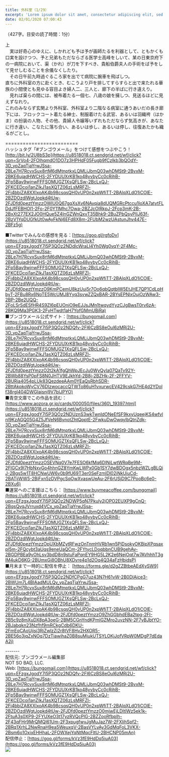 ```yaml
---
title: 外科室（1/29）
excerpt: 'Lorem ipsum dolor sit amet, consectetur adipiscing elit, sed do eiusmod tempor incididunt ut labore et dolore magna aliqua. Praesent elementum facilisis leo vel fringilla est ullamcorper eget. At imperdiet dui accumsan sit amet nulla facilisi morbi tempus.'
date: 02/01/2020 07:00:43
---
```


（427字。目安の読了時間：1分）  
  
上  
　実は好奇心のゆえに、しかれども予は予が画師たるを利器として、ともかくも口実を設けつつ、予と兄弟もただならざる医学士高峰をしいて、某の日東京府下の一病院において、渠（かれ）が刀を下すべき、貴船伯爵夫人の手術をば予をして見せしむることを余儀なくしたり。  
　その日午前九時過ぐるころ家を出でて病院に腕車を飛ばしつ。  
直ちに外科室の方に赴くとき、むこうより戸を排してすらすらと出で来たれる華族の小間使とも見ゆる容目よき婦人二、三人と、廊下の半ばに行き違えり。  
　見れば渠らの間には、被布着たる一個七、八歳の娘を擁しつ、見送るほどに見えずなれり。  
これのみならず玄関より外科室、外科室より二階なる病室に通うあいだの長き廊下には、フロックコート着たる紳士、制服着けたる武官、あるいは羽織袴（はかま）の扮装の人物、その他、貴婦人令嬢等いずれもただならず気高きが、あなたに行き違い、こなたに落ち合い、あるいは歩し、あるいは停し、往復あたかも織るがごとし。  
  
\=========================  
ハッシュタグ「#ブンゴウメール」をつけて感想をつぶやこう！　  
[http://bit.ly/2U8bS3p](https://u8518018.ct.sendgrid.net/wf/click?upn=SrVo4-2FOlhqmdO1DO7z3HPHdF05Fugb9fCzIkb3bQOdY-3D_ypZaqTjaYrwJSsa-2BLe7H7RcvxSux8rtM6dMtnptkxLQMLiJbmQ03whDMSt9-2BvxM-2BKE6ujadHWCHS-2FYDUUXrKB1ko48yvbyCc0cRihB-2Fp5Bay9wjnwFFFSOMUGZ1XsQFLSw-2BcLxQJ-2FKCEDcoi1anZIkJ1asXQTZ06zLsMRFZl-2Fi4bbiZA8XXIxoAK4b98csqsQH0vUP0n2xpWfiTT-2BAlqXLdO1iCOlE-2BZDOzdlWgtJopkd4tUw-2FJDfd0peztYmzzOWIU0Q67gqXsXv6NAvqia8dUQMGRcPtccu1IoXA7atytFLDdJfFEBHOl1-2Fo-2F0Y11Mhc7Owa-2BZJcOlRkpJ-2Fcp3mK-2B-2BxXt277EX2JO0HQue5Z4InGZWnQxvT35Bhk9-2BuZPbQsyPlIJ63f-2BzV1YqDUGfkUt0wAyFkNj6EFd8X8m-2FUbM2wzUAstunJhv447E-2BFz5g)  
  
■Twitterでみんなの感想を見る：[https://goo.gl/rgfoDv](https://u8518018.ct.sendgrid.net/wf/click?upn=EFzgxJgodY7l5P3QOz2NDdlcWraLI4Yh0Wg0vqY-2F4Mc-3D_ypZaqTjaYrwJSsa-2BLe7H7RcvxSux8rtM6dMtnptkxLQMLiJbmQ03whDMSt9-2BvxM-2BKE6ujadHWCHS-2FYDUUXrKB1ko48yvbyCc0cRihB-2Fp5Bay9wjnwFFFSOMUGZ1XsQFLSw-2BcLxQJ-2FKCEDcoi1anZIkJ1asXQTZ06zLsMRFZl-2Fi4bbiZA8XXIxoAK4b98csqsQH0vUP0n2xpWfiTT-2BAlqXLdO1iCOlE-2BZDOzdlWgtJopkd4tUw-2FJDfd0peztYmzzO9KmPCemU8kzUuj5r7Oo6qbQqtbIW5EtJHE7QP1CdLpHbyT-2FBu8Rx6NoTE5WcUMJ8Yyq3svwZZQxBAR-2BYsEPNlxOujOzWAw3-2BP-2Be2UQQ-2FoLSrSdESfHR4S9Zl6pEUOniO9eEJJsJMn1twqydYyzCJgBwsT0rv6zA-2BKQ9Ma3PGK3-2FyHTwdt1aH7YofGMmUBiRa)  
■ブンゴウメール公式サイト：[https://bungomail.com](https://u8518018.ct.sendgrid.net/wf/click?upn=EFzgxJgodY7l5P3QOz2NDQfv-2Fl6CzBS8eOul6zMRj2U-3D_ypZaqTjaYrwJSsa-2BLe7H7RcvxSux8rtM6dMtnptkxLQMLiJbmQ03whDMSt9-2BvxM-2BKE6ujadHWCHS-2FYDUUXrKB1ko48yvbyCc0cRihB-2Fp5Bay9wjnwFFFSOMUGZ1XsQFLSw-2BcLxQJ-2FKCEDcoi1anZIkJ1asXQTZ06zLsMRFZl-2Fi4bbiZA8XXIxoAK4b98csqsQH0vUP0n2xpWfiTT-2BAlqXLdO1iCOlE-2BZDOzdlWgtJopkd4tUw-2FJDfd0peztYmzzO2t2kA1fgQhWpJEcJu0WyQyIa07QaTv92Y-2BWb88YsP0pFS8N0JHTV9EJkhYd-2B8j-2BZHk-2F-2FFYV-2BURia4054pLUk83QezdeeAAm0YEaQsRbhSDR-2BttAkpkoWyCV76DlzwocaccQTWTo86uH1vxurwcEV429cskG7HE4d2YDolf38rgI404DWGIaisnj9V7blJPYO)  
■青空文庫でこの作品を読む：[https://www.aozora.gr.jp/cards/000050/files/360\_19397.html](https://u8518018.ct.sendgrid.net/wf/click?upn=EFzgxJgodY7l5P3QOz2NDUznS3wkTwnIdONeEfSF9kxyUqeejKS4wfvlnl9KzAGQ05G4Z5JfVeN6BvnotZhtQpptE-2FwkuDwOwqylbQtnZdk-3D_ypZaqTjaYrwJSsa-2BLe7H7RcvxSux8rtM6dMtnptkxLQMLiJbmQ03whDMSt9-2BvxM-2BKE6ujadHWCHS-2FYDUUXrKB1ko48yvbyCc0cRihB-2Fp5Bay9wjnwFFFSOMUGZ1XsQFLSw-2BcLxQJ-2FKCEDcoi1anZIkJ1asXQTZ06zLsMRFZl-2Fi4bbiZA8XXIxoAK4b98csqsQH0vUP0n2xpWfiTT-2BAlqXLdO1iCOlE-2BZDOzdlWgtJopkd4tUw-2FJDfd0peztYmzzOSEVNq0V7e7FESO6kfMq6DlNiLwtWRqBe9M-2FlGCx9I7HbNxvGo4hhnGZ8YmKwLWPx0Gb1SY7dwBDOgx5nbzWZLgBLQiJ-2Bgs5w1T8HCNwUW6v0b9fU69T3er0SeFzmIDl02iNkUiuCd-2BATijWW5-2BiFxn5zDVPgcSqOwXvaswUeAu-2F6rUSjD9C7PooBc6e0-2BXu6)  
■運営へのご支援はこちら： [https://www.buymeacoffee.com/bungomail](https://u8518018.ct.sendgrid.net/wf/click?upn=EFzgxJgodY7l5P3QOz2NDWP5qN7Pkuly2jOPO2EUXP9gCnQ-2BqsQvqJVrruxd4VCx_ypZaqTjaYrwJSsa-2BLe7H7RcvxSux8rtM6dMtnptkxLQMLiJbmQ03whDMSt9-2BvxM-2BKE6ujadHWCHS-2FYDUUXrKB1ko48yvbyCc0cRihB-2Fp5Bay9wjnwFFFSOMUGZ1XsQFLSw-2BcLxQJ-2FKCEDcoi1anZIkJ1asXQTZ06zLsMRFZl-2Fi4bbiZA8XXIxoAK4b98csqsQH0vUP0n2xpWfiTT-2BAlqXLdO1iCOlE-2BZDOzdlWgtJopkd4tUw-2FJDfd0peztYmzzOpUXbMZytRFwzOnTnmHVRb1wn5PjDsokyOKBipXPqsaxpl5m-2FQcybt3aUqs9eneUaQCm-2FYtycLDoqbbnCUB9gehAv-2BGDPBEa9yOhLsv3bdD8n9stuFaPqnEY9HG5L2K2e6NejOqt7w7AVhhhT3glM4ukD6KG-2BUmxGi8OBhU8XDvre4p1d2Oq4Q34aFzHbidsP)  
■月末まで一時的に配信を停止： [https://forms.gle/d2gZZBtbeAEdXySW9](https://u8518018.ct.sendgrid.net/wf/click?upn=EFzgxJgodY7l5P3QOz2NDfCPgG7uz43N7H61vW-2B0DlAice3-2BWUm7L4BIAadMULQv_ypZaqTjaYrwJSsa-2BLe7H7RcvxSux8rtM6dMtnptkxLQMLiJbmQ03whDMSt9-2BvxM-2BKE6ujadHWCHS-2FYDUUXrKB1ko48yvbyCc0cRihB-2Fp5Bay9wjnwFFFSOMUGZ1XsQFLSw-2BcLxQJ-2FKCEDcoi1anZIkJ1asXQTZ06zLsMRFZl-2Fi4bbiZA8XXIxoAK4b98csqsQH0vUP0n2xpWfiTT-2BAlqXLdO1iCOlE-2BZDOzdlWgtJopkd4tUw-2FJDfd0peztYmzzO9ZhGGbhdEBa2tpg-2FI-2B5c9z8mXuDX8pA3oeG-2BM5CGnYndKPmIGZMro2uvzNN-2F7yBJbtYO-2BJabqkn23Nzfhf9mRCkgCdb6DKU-2FmEqCAoUjisj3RiZwlzZi2r8tVF8Hv2HXOR5-2BE56o3jqZxNOq7DzTiawihaZ0B8suMjukUTSYLOKjJofVRpW0MDgP7dEdaA2j)  
  
\-------  
配信元: ブンゴウメール編集部  
NOT SO BAD, LLC.  
Web: [https://bungomail.com](https://u8518018.ct.sendgrid.net/wf/click?upn=EFzgxJgodY7l5P3QOz2NDQfv-2Fl6CzBS8eOul6zMRj2U-3D_ypZaqTjaYrwJSsa-2BLe7H7RcvxSux8rtM6dMtnptkxLQMLiJbmQ03whDMSt9-2BvxM-2BKE6ujadHWCHS-2FYDUUXrKB1ko48yvbyCc0cRihB-2Fp5Bay9wjnwFFFSOMUGZ1XsQFLSw-2BcLxQJ-2FKCEDcoi1anZIkJ1asXQTZ06zLsMRFZl-2Fi4bbiZA8XXIxoAK4b98csqsQH0vUP0n2xpWfiTT-2BAlqXLdO1iCOlE-2BZDOzdlWgtJopkd4tUw-2FJDfd0peztYmzzO0mjwEjLDItlWz5ek1k-2FtuA3s0XP9-2FYUXeO3t17yzRVQcPlG-2BZZooRfbpIh-2F43qFHr9MrQMQI61Um-2F3xpugfwvJgMuJaz7W-2FXlihSpf2-2BRq1XrhL2NwRnaH9ea5WeuxqV-2BasVYLyAy3GdMqFoL3VKX-2Bsm6o1OxixEHHhaL-2FOWXejYqNtMqcFltU-2BHCNP05mAn)  
配信停止：[https://goo.gl/forms/kVz3fE9HdDq5iuA03](https://goo.gl/forms/kVz3fE9HdDq5iuA03)  
![](https://u8518018.ct.sendgrid.net/wf/open?upn=ypZaqTjaYrwJSsa-2BLe7H7RcvxSux8rtM6dMtnptkxLQMLiJbmQ03whDMSt9-2BvxM-2BKE6ujadHWCHS-2FYDUUXrKB1ko48yvbyCc0cRihB-2Fp5Bay9wjnwFFFSOMUGZ1XsQFLSw-2BcLxQJ-2FKCEDcoi1anZIkJ1asXQTZ06zLsMRFZl-2Fi4bbiZA8XXIxoAK4b98csqsQH0vUP0n2xpWfiTT-2BAlqXLdO1iCOlE-2BZDOzdlWgtJopkd4tUw-2FJDfd0peztYmzzOHR27QWfV4im1q5kwSEEZgBzcwJkTTP97kTk-2B8m-2BobYK4mJypCtsURnoEnGMnSVmXt2F7jmCW08ytfIfpk2k004SahiXqha7-2FgZk7pPshAz4Oracb-2BOmG986dNMkH2L8Ch8LohVSmlO28RhYjYuGZ4W3bxa1qzGKBVpsmkZPCQFVrik5tH-2BQg35NPUE7UEi5JTv-2F5uq9TOFWPURgj4-2FW7pg-3D-3D)